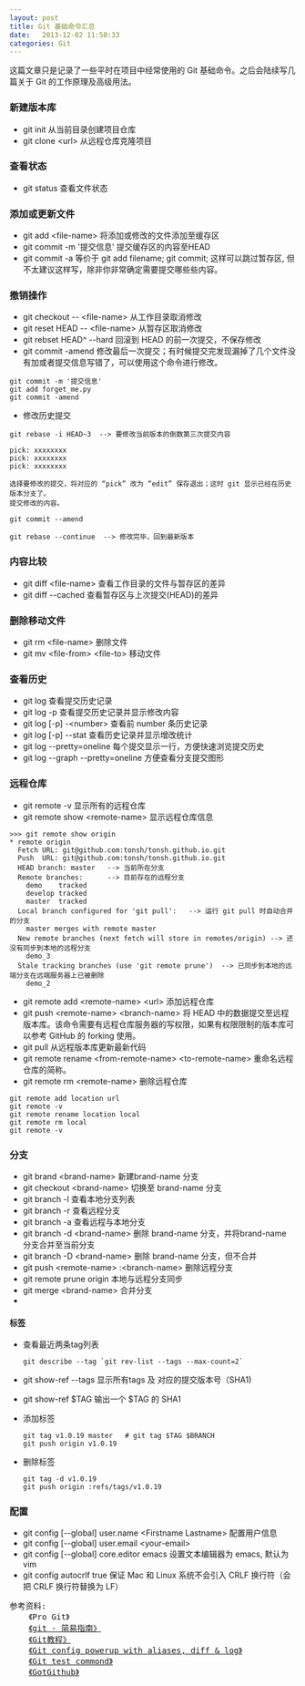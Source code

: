 ```yaml
---
layout: post
title: Git 基础命令汇总
date:   2013-12-02 11:50:33
categories: Git
---
```


这篇文章只是记录了一些平时在项目中经常使用的 Git 基础命令。之后会陆续写几篇关于 Git 的工作原理及高级用法。

### 新建版本库
* git init    从当前目录创建项目仓库
* git clone \<url> 从远程仓库克隆项目

### 查看状态
* git status  查看文件状态

### 添加或更新文件
* git add \<file-name> 将添加或修改的文件添加至缓存区
* git commit -m '提交信息' 提交缓存区的内容至HEAD
* git commit -a 等价于 git add filename; git commit; 这样可以跳过暂存区, 但不太建议这样写，除非你非常确定需要提交哪些些内容。

### 撤销操作
* git checkout -- \<file-name> 从工作目录取消修改
* git reset HEAD -- \<file-name> 从暂存区取消修改
* git rebset HEAD^ --hard 回滚到 HEAD 的前一次提交，不保存修改
* git commit -amend 修改最后一次提交；有时候提交完发现漏掉了几个文件没有加或者提交信息写错了，可以使用这个命令进行修改。

```
git commit -m '提交信息'
git add forget_me.py
git commit -amend
```

* 修改历史提交

```
git rebase -i HEAD~3  --> 要修改当前版本的倒数第三次提交内容

pick: xxxxxxxx
pick: xxxxxxxx
pick: xxxxxxxx

选择要修改的提交，将对应的 “pick” 改为 “edit” 保存退出；这时 git 显示已经在历史版本分支了。
提交修改的内容。

git commit --amend

git rebase --continue  --> 修改完毕，回到最新版本
```

### 内容比较
* git diff \<file-name> 查看工作目录的文件与暂存区的差异
* git diff --cached 查看暂存区与上次提交(HEAD)的差异

### 删除移动文件
* git rm \<file-name> 删除文件
* git mv \<file-from> \<file-to> 移动文件

### 查看历史
* git log 查看提交历史记录
* git log -p 查看提交历史记录并显示修改内容
* git log [-p] -\<number> 查看前 number 条历史记录
* git log [-p] --stat 查看历史记录并显示增改统计
* git log --pretty=oneline  每个提交显示一行，方便快速浏览提交历史
* git log --graph --pretty=oneline 方便查看分支提交图形

### 远程仓库
* git remote -v 显示所有的远程仓库
* git  remote show \<remote-name> 显示远程仓库信息

```
>>> git remote show origin
* remote origin
  Fetch URL: git@github.com:tonsh/tonsh.github.io.git
  Push  URL: git@github.com:tonsh/tonsh.github.io.git
  HEAD branch: master   --> 当前所在分支
  Remote branches:      --> 目前存在的远程分支
    demo    tracked
    develop tracked
    master  tracked
  Local branch configured for 'git pull':   --> 运行 git pull 时自动合并的分支
    master merges with remote master
  New remote branches (next fetch will store in remotes/origin) --> 还没有同步到本地的远程分支
    demo_3
  Stale tracking branches (use 'git remote prune')  --> 已同步到本地的远端分支在远端服务器上已被删除
    demo_2
```
* git remote add \<remote-name> \<url> 添加远程仓库
* git push \<remote-name> \<branch-name> 将 HEAD 中的数据提交至远程版本库。该命令需要有远程仓库服务器的写权限，如果有权限限制的版本库可以参考 GitHub 的 forking 使用。
* git pull 从远程版本库更新最新代码
* git remote rename \<from-remote-name> \<to-remote-name> 重命名远程仓库的简称。
* git remote rm \<remote-name> 删除远程仓库

```
git remote add location url
git remote -v
git remote rename location local
git remote rm local
git remote -v
```

### 分支
* git brand \<brand-name> 新建brand-name 分支
* git checkout \<brand-name> 切换至 brand-name 分支
* git branch -l 查看本地分支列表
* git branch -r 查看远程分支
* git branch -a 查看远程与本地分支
* git branch -d \<brand-name> 删除 brand-name 分支，并将brand-name 分支合并至当前分支
* git branch -D \<brand-name> 删除 brand-name 分支，但不合并
* git push \<remote-name> :\<branch-name> 删除远程分支
* git remote prune origin  本地与远程分支同步
* git merge \<brand-name> 合并分支
* 

#### 标签
* 查看最近两条tag列表

    ```
    git describe --tag `git rev-list --tags --max-count=2` 
    ```
* git show-ref --tags 显示所有tags 及 对应的提交版本号（SHA1)
* git show-ref $TAG 输出一个 $TAG 的 SHA1
* 添加标签

    ```
    git tag v1.0.19 master   # git tag $TAG $BRANCH
    git push origin v1.0.19 
    ```
* 删除标签

  ```
  git tag -d v1.0.19
  git push origin :refs/tags/v1.0.19
  ```

### 配置
* git config [--global] user.name \<Firstname Lastname> 配置用户信息
* git config [--global] user.email \<your-email>
* git config [--global] core.editor emacs 设置文本编辑器为 emacs, 默认为 vim
* git config autocrlf true  保证 Mac 和 Linux 系统不会引入 CRLF 换行符（会把 CRLF 换行符替换为 LF）

<pre class="reference">
参考资料:
    《Pro Git》
    <a href="http://rogerdudler.github.io/git-guide/index.zh.html" target="_blank">《git - 简易指南》</a>
    <a href="http://www.liaoxuefeng.com/wiki/0013739516305929606dd18361248578c67b8067c8c017b000" target="_blank">《Git教程》</a>
    <a href="http://oli.jp/2012/git-powerup/" target="_blank">《Git config powerup with aliases, diff & log》</a>
    <a href="https://github.com/fengzimaster/systemConfig/blob/master/gitTest.md" target="_blank">《Git test commond》</a>
    <a href="http://www.worldhello.net/gotgithub/index.html" target="_blank">《GotGithub》</a>
</pre>
